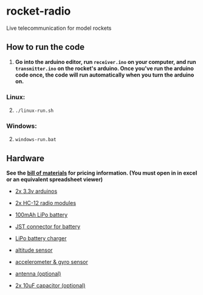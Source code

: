 # rocket-radio

Live telecommunication for model rockets

## How to run the code

1. **Go into the arduino editor, run `receiver.ino` on your computer, and run `transmitter.ino` on the rocket's arduino. Once you've run the arduino code once, 
the code will run automatically when you turn the arduino on.**

### Linux:

2. `./linux-run.sh`

### Windows:

2. `windows-run.bat`

## Hardware

**See the [bill of materials](info/bill-of-materials.xlsx) for pricing information. (You must open in in excel or an equivalent spreadsheet viewer)**

- [2x 3.3v arduinos](https://www.sparkfun.com/products/12587)

- [2x HC-12 radio modules](https://www.banggood.com/custlink/3KGvMGgRvG)

- [100mAh LiPo battery](https://www.adafruit.com/product/1570)

- [JST connector for battery](https://www.adafruit.com/product/1769)

- [LiPo battery charger](https://www.adafruit.com/product/1904)

- [altitude sensor](https://www.adafruit.com/product/1893)

- [accelerometer & gyro sensor](https://www.adafruit.com/product/4480)

- [antenna (optional)](https://www.amazon.com/NOYITO-Antenna-Omnidirectional-430-470MHz-Connector/dp/B07J6GYKTZ/)

- [2x 10uF capacitor (optional)](https://www.adafruit.com/product/2195)

